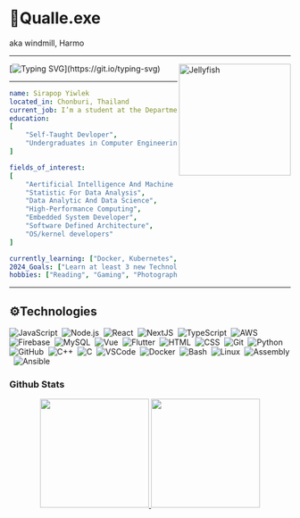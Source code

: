 # 🪼Qualle.exe

aka windmill, Harmo

---

<img src="https://github.com/LazyHarmo/LazyHarmo/blob/main/gif/jellyb.gif" alt="Jellyfish" align="right" width="200" height="200">

[![Typing SVG](https://readme-typing-svg.demolab.com?font=Lobster&weight=600&letterSpacing=1px&pause=1000&color=75B7EA&center=true&multiline=true&width=435&height=60&lines=%22A-quality+day+to+one+and+all!%22;I'm+Qualle.+Nice+to+meet+you+!!!)](https://git.io/typing-svg)

---


```yaml
name: Sirapop Yiwlek
located_in: Chonburi, Thailand
current_job: I’m a student at the Department of Computer Engineering
education:
[
    "Self-Taught Devloper",
    "Undergraduates in Computer Engineering"
]

fields_of_interest:
[
    "Aertificial Intelligence And Machine Learning",
    "Statistic For Data Analysis",
    "Data Analytic And Data Science",
    "High-Performance Computing",
    "Embedded System Developer",
    "Software Defined Architecture",
    "OS/kernel developers"
]

currently_learning: ["Docker, Kubernetes", "Database Query", "Flutter"]
2024_Goals: ["Learn at least 3 new Technologies"]
hobbies: ["Reading", "Gaming", "Photography"]
```

---

## ⚙️Technologies

![JavaScript](https://img.shields.io/badge/-JavaScript-05122A?style=flat&logo=javascript)&nbsp;
![Node.js](https://img.shields.io/badge/-Node.js-05122A?style=flat&logo=node.js)&nbsp;
![React](https://img.shields.io/badge/-React-05122A?style=flat&logo=react)&nbsp;
![NextJS](https://img.shields.io/badge/-NextJS-05122A?style=flat&logo=next.js)&nbsp;
![TypeScript](https://img.shields.io/badge/-TypeScript-05122A?style=flat&logo=typescript)&nbsp;
![AWS](https://img.shields.io/badge/-AWS-05122A?style=flat&logo=amazon-web-services)&nbsp;
![Firebase](https://img.shields.io/badge/-Firebase-05122A?style=flat&logo=firebase)&nbsp;
![MySQL](https://img.shields.io/badge/-MySQL-05122A?style=flat&logo=mysql)&nbsp;
![Vue](https://img.shields.io/badge/-VueJS-05122A?style=flat&logo=vue.js)&nbsp;
![Flutter](https://img.shields.io/badge/-Flutter-05122A?style=flat&logo=flutter)&nbsp;
![HTML](https://img.shields.io/badge/-HTML-05122A?style=flat&logo=HTML5)&nbsp;
![CSS](https://img.shields.io/badge/-CSS-05122A?style=flat&logo=CSS3)&nbsp;
![Git](https://img.shields.io/badge/-Git-05122A?style=flat&logo=git)&nbsp;
![Python](https://img.shields.io/badge/-Python-05122A?style=flat&logo=python)&nbsp;
![GitHub](https://img.shields.io/badge/-GitHub-05122A?style=flat&logo=github)&nbsp;
![C++](https://img.shields.io/badge/-C++-05122A?style=flat&logo=C%2B%2B)&nbsp;
![C](https://img.shields.io/badge/-C-05122A?style=flat&logo=c)&nbsp;
![VSCode](https://img.shields.io/badge/-VSCode-05122A?style=flat&logo=visual-studio-code)&nbsp;
![Docker](https://img.shields.io/badge/-Docker-05122A?style=flat&logo=docker)&nbsp;
![Bash](https://img.shields.io/badge/-Bash-05122A?style=flat&logo=gnubash)&nbsp;
![Linux](https://img.shields.io/badge/-Linux-05122A?style=flat&logo=linux)&nbsp;
![Assembly](https://img.shields.io/badge/-Assembly-05122A?style=flat&logo=webassembly)&nbsp;
![Ansible](https://img.shields.io/badge/-Ansible-05122A?style=flat&logo=ansible)&nbsp;

### Github Stats

<div align="center" style="display: flex; justify-content: center;">
  <a href="https://github.com/LazyHarmo">
    <img height="195" src="https://github-readme-stats.vercel.app/api?username=LazyHarmo&rank_icon=github&theme=transparent"/>
    <img height="195" src="https://github-readme-stats.vercel.app/api/top-langs/?username=LazyHarmo&layout=compact&langs_count=7&theme=one_dark_pro"/>
  </a>
</div>

